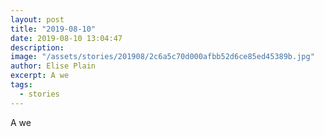 ```yaml
---
layout: post
title: "2019-08-10"
date: 2019-08-10 13:04:47
description: 
image: "/assets/stories/201908/2c6a5c70d000afbb52d6ce85ed45389b.jpg"
author: Elise Plain
excerpt: A we
tags: 
  - stories
---
```


A we
<p></p>

